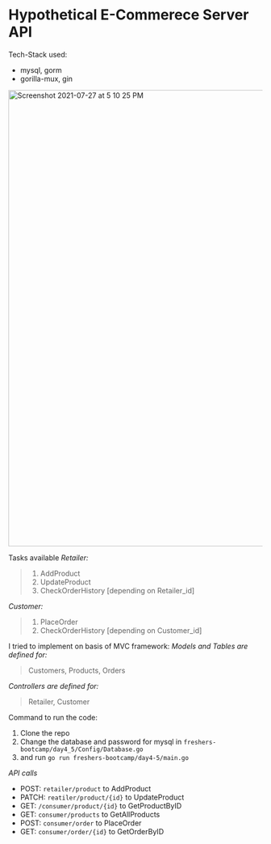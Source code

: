 # Hypothetical E-Commerece Server API
Tech-Stack used:
* mysql, gorm
* gorilla-mux, gin

<img width="903" alt="Screenshot 2021-07-27 at 5 10 25 PM" src="https://user-images.githubusercontent.com/43816495/127148082-abb3a306-45a1-4efa-b762-1e1ef5be596b.png">

Tasks available
*Retailer:*
> 1. AddProduct
> 2. UpdateProduct
> 3. CheckOrderHistory [depending on Retailer_id]

*Customer:*
> 1. PlaceOrder
> 2. CheckOrderHistory [depending on Customer_id]

I tried to implement on basis of MVC framework:
*Models and Tables are defined for:*
> Customers, 
> Products,
> Orders

*Controllers are defined for:*
> Retailer,
> Customer

Command to run the code:
1. Clone the repo
2. Change the database and password for mysql in `freshers-bootcamp/day4_5/Config/Database.go`
3. and run `go run freshers-bootcamp/day4-5/main.go`

*API calls*
* POST: `retailer/product` to AddProduct
* PATCH: `reatiler/product/{id}` to UpdateProduct
* GET: `/consumer/product/{id}` to GetProductByID
* GET:	`consumer/products` to GetAllProducts
* POST:	`consumer/order` to PlaceOrder
* GET: `consumer/order/{id}` to GetOrderByID





